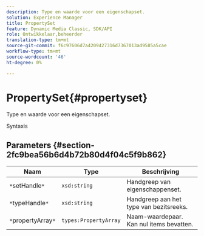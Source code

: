 ```yaml
---
description: Type en waarde voor een eigenschapset.
solution: Experience Manager
title: PropertySet
feature: Dynamic Media Classic, SDK/API
role: Ontwikkelaar,beheerder
translation-type: tm+mt
source-git-commit: f6c97606d7a4209427316d7367013ad9585a5cae
workflow-type: tm+mt
source-wordcount: '46'
ht-degree: 0%

---
```



# PropertySet{#propertyset}

Type en waarde voor een eigenschapset.

Syntaxis

## Parameters {#section-2fc9bea56b6d4b72b80d4f04c5f9b862}

| Naam | Type | Beschrijving |
|---|---|---|
| `*`setHandle`*` | `xsd:string` | Handgreep van eigenschappenset. |
| `*`typeHandle`*` | `xsd:string` | Handgreep aan het type van bezitsreeks. |
| `*`propertyArray`*` | `types:PropertyArray` | Naam-waardepaar. Kan nul items bevatten. |

